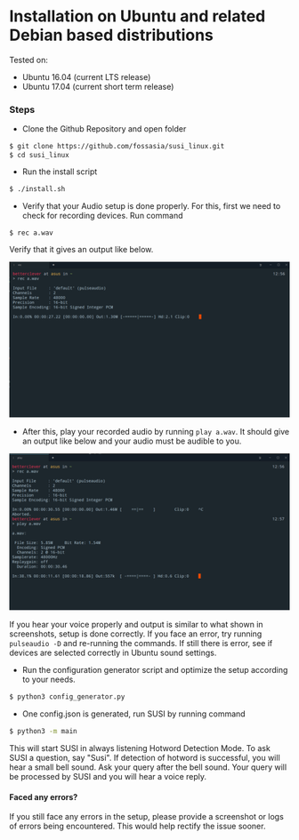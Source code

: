 # Installation on Ubuntu and related Debian based distributions

Tested on:
- Ubuntu 16.04 (current LTS release)
- Ubuntu 17.04 (current short term release)

### Steps
- Clone the Github Repository and open folder
```
$ git clone https://github.com/fossasia/susi_linux.git
$ cd susi_linux
```
- Run the install script
````bash
$ ./install.sh
````
- Verify that your Audio setup is done properly. For this, first we need to check for recording devices. Run command 
```
$ rec a.wav
```
Verify that it gives an output like below.

![Ubuntu Rec Command](images/ubuntu-rec.png)

- After this, play your recorded audio by running ```play a.wav```. It should give an output like below
and your audio must be audible to you.

![Ubuntu Play Command](images/ubuntu-play.png)

If you hear your voice properly and output is similar to what shown in screenshots, setup is 
done correctly. If you face an error, try running ```pulseaudio -D``` and re-running the commands.
If still there is error, see if devices are selected correctly in Ubuntu sound settings.

- Run the configuration generator script and optimize the setup according to your needs.
```bash
$ python3 config_generator.py
```

- One config.json is generated, run SUSI by running command
```bash
$ python3 -m main
```

This will start SUSI in always listening Hotword Detection Mode. To ask SUSI a question, say "Susi". If detection of
hotword is successful, you will hear a small bell sound. Ask your query after the bell sound. Your query will be
processed by SUSI and you will hear a voice reply.

#### Faced any errors?

If you still face any errors in the setup, please provide a screenshot or logs of errors being encountered.
This would help rectify the issue sooner.

